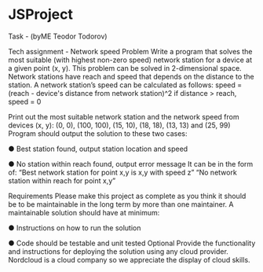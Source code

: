 # JSProject
Task - (byME Teodor Todorov)

Tech assignment - Network speed
Problem
Write a program that solves the most suitable (with highest non-zero speed) network station for a device at a given point (x, y).
This problem can be solved in 2-dimensional space. Network stations have reach and speed that depends on the distance to the station.
A network station’s speed can be calculated as follows:
     speed = (reach - device's distance from network station)^2
     if distance > reach, speed = 0
     
Print out the most suitable network station and the network speed from devices (x, y): (0, 0), (100, 100), (15, 10), (18, 18), (13, 13) and (25, 99)
Program should output the solution to these two cases:

● Best station found, output station location and speed

● No station within reach found, output error message
It can be in the form of:
“Best network station for point x,y is x,y with speed z” “No network station within reach for point x,y”

Requirements
Please make this project as complete as you think it should be to be maintainable in the long term by more than one maintainer.
A maintainable solution should have at minimum:

● Instructions on how to run the solution

● Code should be testable and unit tested
Optional
Provide the functionality and instructions for deploying the solution using any cloud provider. Nordcloud is a cloud company so we appreciate the display of cloud skills.
